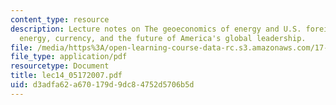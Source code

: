 ```yaml
---
content_type: resource
description: Lecture notes on The geoeconomics of energy and U.S. foreign policy -
  energy, currency, and the future of America's global leadership.
file: /media/https%3A/open-learning-course-data-rc.s3.amazonaws.com/17-906-reading-seminar-in-social-science-the-geopolitics-and-geoeconomics-of-global-energy-spring-2007/d3adfa62a670179d9dc84752d5706b5d_lec14_05172007.pdf
file_type: application/pdf
resourcetype: Document
title: lec14_05172007.pdf
uid: d3adfa62-a670-179d-9dc8-4752d5706b5d
---
```

